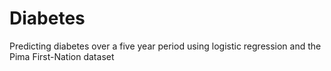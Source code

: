 # Diabetes
Predicting diabetes over a five year period using logistic regression and the Pima First-Nation dataset
